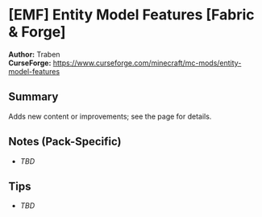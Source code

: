 # [EMF] Entity Model Features [Fabric & Forge]

**Author:** Traben  
**CurseForge:** https://www.curseforge.com/minecraft/mc-mods/entity-model-features

## Summary
Adds new content or improvements; see the page for details.

## Notes (Pack-Specific)
- _TBD_

## Tips
- _TBD_


